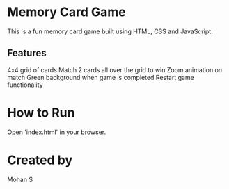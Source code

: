 # Memory Card Game

This is a fun memory card game built using HTML, CSS and JavaScript.

## Features

4x4 grid of cards
Match 2 cards all over the grid to win
Zoom animation on match
Green background when game is completed
Restart game functionality

# How to Run

Open 'index.html' in your browser.

# Created by
Mohan S
